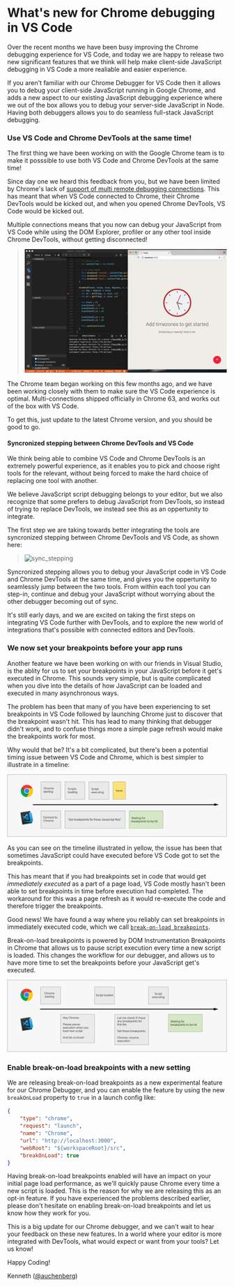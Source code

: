 # What's new for Chrome debugging in VS Code
Over the recent months we have been busy improving the Chrome debugging experience for VS Code, and today we are happy to release two new significant features that we think will help make client-side JavaScript debugging in VS Code a more realiable and easier experience.

If you aren't familiar with our Chrome Debugger for VS Code then it allows you to debug your client-side JavaScript running in Google Chrome, and adds a new aspect to our existing JavaScript debugging experience where we out of the box allows you to debug your server-side JavaScript in Node. Having both debuggers allows you to do seamless full-stack JavaScript debugging.

### Use VS Code and Chrome DevTools at the same time!
The first thing we have been working on with the Google Chrome team is to make it posssible to use both VS Code and Chrome DevTools at the same time!

Since day one we heard this feedback from you, but we have been limited by Chrome's lack of [support of multi remote debugging connections](https://bugs.chromium.org/p/chromium/issues/detail?id=129539). This has meant that when VS Code connected to Chrome, their Chrome DevTools would be kicked out, and when you opened Chrome DevTools, VS Code would be kicked out.

Multiple connections means that you now can debug your JavaScript from VS Code while using the DOM Explorer, profiler or any other tool inside Chrome DevTools, without getting disconnected!

>![chrome_code](code_chrome_devtools.gif)

The Chrome team began working on this few months ago, and we have been working closely with them to make sure the VS Code experience is optimal.
Multi-connections shipped officially in Chrome 63, and works out of the box with VS Code.

To get this, just update to the latest Chrome version, and you should be good to go.

#### Syncronized stepping between Chrome DevTools and VS Code

We think being able to combine VS Code and Chrome DevTools is an extremely powerful experience, as it enables you to pick and choose right tools for the relevant, without being forced to make the hard choice of replacing one tool with another.

We believe JavaScript script debugging belongs to your editor, but we also recognize that some prefers to debug JavaScript from DevTools, so instead of trying to replace DevTools, we instead see this as an oppertunity to integrate.

The first step we are taking towards better integrating the tools are syncronized stepping between Chrome DevTools and VS Code, as shown here:

>![sync_stepping](sync_stepping.gif)

Syncronized stepping allows you to debug your JavaScript code in VS Code and Chrome DevTools at the same time, and gives you the oppertunity to seamlessly jump between the two tools. From within each tool you can step-in, continue and debug your JavaScript without worrying about the other debugger becoming out of sync.

It's still early days, and we are excited on taking the first steps on integrating VS Code further with DevTools, and to explore the new world of integrations that's possible with connected editors and DevTools.


### We now set your breakpoints before your app runs
Another feature we have been working on with our friends in Visual Studio, is the ablity for us to set your breakpoints in your JavaScript  before it get's executed in Chrome. This sounds very simple, but is quite complicated when you dive into the details of how JavaScript can be loaded and executed in many asynchronous ways.

The problem has been that many of you have been experiencing to set breakpoints in VS Code followed by launching Chrome just to discover that the breakpoint wasn't hit. This has lead to many thinking that debugger didn't work, and to confuse things more a simple page refresh would make the breakpoints work for most.

Why would that be? It's a bit complicated, but there's been a potential timing issue between VS Code and Chrome, which is best simpler to illustrate in a timeline:

![](break_on_load_before.png)

As you can see on the timeline illustrated in yellow, the issue has been that sometimes JavaScript could have executed before VS Code got to set the breakpoints.

This has meant that if you had breakpoints set in code that would get *immediately executed* as a part of a page load, VS Code mostly hasn't been able to set breakpoints in time before execution had completed. The workaround for this was a page refresh as it would re-execute the code and therefore trigger the breakpoints.

Good news! We have found a way where you reliably can set breakpoints in immediately executed code, which we call [`break-on-load breakpoints`](https://github.com/Microsoft/vscode-chrome-debug/issues/445).

Break-on-load breakpoints is powered by DOM Instrumentation Breakpoints in Chrome that allows us to pause script execution every time a new script is loaded. This changes the workflow for our debugger, and allows us to have more time to set the breakpoints before your JavaScript get's executed.

![](break_on_load_after.png)

### Enable break-on-load breakpoints with a new setting

We are releasing break-on-load breakpoints as a new experimental feature for our Chrome Debugger, and you can enable the feature by using the new `breakOnLoad` property to `true` in a launch config like:

```json
{
    "type": "chrome",
    "request": "launch",
    "name": "Chrome",
    "url": "http://localhost:3000",
    "webRoot": "${workspaceRoot}/src",
    "breakOnLoad": true
}
```

Having break-on-load breakpoints enabled will have an impact on your initial page load performance, as we'll quickly pause Chrome every time a new script is loaded. This is the reason for why we are releasing this as an opt-in feature. If you have experienced the problems described earlier, please don't hesitate on enabling break-on-load breakpoints and let us know how they work for you.

This is a big update for our Chrome debugger, and we can't wait to hear your feedback on these new features. In a world where your editor is more integrated with DevTools, what would expect or want from your tools? Let us know!

Happy Coding!

Kenneth ([@auchenberg](https://twitter.com/auchenberg))
